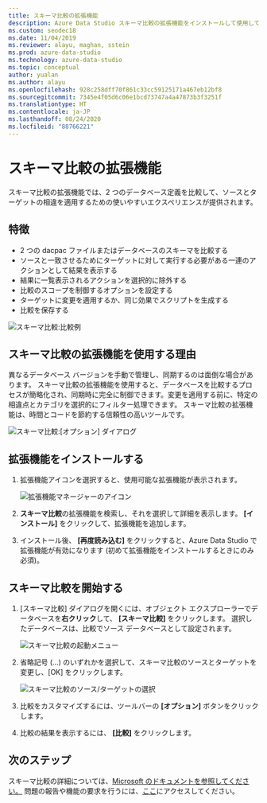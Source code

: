 ```yaml
---
title: スキーマ比較の拡張機能
description: Azure Data Studio スキーマ比較の拡張機能をインストールして使用して 2 つのデータベースを簡単に比較し、選択的に一方を他方に合わせて変更する方法について説明します。
ms.custom: seodec18
ms.date: 11/04/2019
ms.reviewer: alayu, maghan, sstein
ms.prod: azure-data-studio
ms.technology: azure-data-studio
ms.topic: conceptual
author: yualan
ms.author: alayu
ms.openlocfilehash: 928c258dff70f861c33cc59125171a467eb12bf8
ms.sourcegitcommit: 7345e4f05d6c06e1bcd73747a4a47873b3f3251f
ms.translationtype: HT
ms.contentlocale: ja-JP
ms.lasthandoff: 08/24/2020
ms.locfileid: "88766221"
---
```

# <a name="schema-compare-extension"></a>スキーマ比較の拡張機能
スキーマ比較の拡張機能では、2 つのデータベース定義を比較して、ソースとターゲットの相違を適用するための使いやすいエクスペリエンスが提供されます。


## <a name="features"></a>特徴

* 2 つの dacpac ファイルまたはデータベースのスキーマを比較する
* ソースと一致させるためにターゲットに対して実行する必要がある一連のアクションとして結果を表示する
* 結果に一覧表示されるアクションを選択的に除外する
* 比較のスコープを制御するオプションを設定する
* ターゲットに変更を適用するか、同じ効果でスクリプトを生成する
* 比較を保存する

![スキーマ比較:比較例](media/extensions/schema-compare-extension/schema-compare.png)


## <a name="why-would-i-use-the-schema-compare-extension"></a>スキーマ比較の拡張機能を使用する理由

異なるデータベース バージョンを手動で管理し、同期するのは面倒な場合があります。 スキーマ比較の拡張機能を使用すると、データベースを比較するプロセスが簡略化され、同期時に完全に制御できます。変更を適用する前に、特定の相違点とカテゴリを選択的にフィルター処理できます。 スキーマ比較の拡張機能は、時間とコードを節約する信頼性の高いツールです。

![スキーマ比較:[オプション] ダイアログ](media/extensions/schema-compare-extension/schema-compare-options.png)


## <a name="install-the-extension"></a>拡張機能をインストールする

1. 拡張機能アイコンを選択すると、使用可能な拡張機能が表示されます。

    ![拡張機能マネージャーのアイコン](media/extensions/extension-manager-icon.png)

2. **スキーマ比較**の拡張機能を検索し、それを選択して詳細を表示します。 **[インストール]** をクリックして、拡張機能を追加します。

3. インストール後、 **[再度読み込む]** をクリックすると、Azure Data Studio で拡張機能が有効になります (初めて拡張機能をインストールするときにのみ必須)。


## <a name="launch-a-schema-compare"></a>スキーマ比較を開始する

1. [スキーマ比較] ダイアログを開くには、オブジェクト エクスプローラーでデータベースを**右クリック**して、 **[スキーマ比較]** をクリックします。 選択したデータベースは、比較でソース データベースとして設定されます。

    ![スキーマ比較の起動メニュー](media/extensions/schema-compare-extension/schema-compare-launch.png)


2. 省略記号 (...) のいずれかを選択して、スキーマ比較のソースとターゲットを変更し、[OK] をクリックします。

    ![スキーマ比較のソース/ターゲットの選択](media/extensions/schema-compare-extension/schema-compare-select-source-target.png)

3. 比較をカスタマイズするには、ツールバーの **[オプション]** ボタンをクリックします。

4. 比較の結果を表示するには、 **[比較]** をクリックします。


## <a name="next-steps"></a>次のステップ

スキーマ比較の詳細については、[Microsoft のドキュメントを参照してください。](../ssdt/how-to-use-schema-compare-to-compare-different-database-definitions.md)
問題の報告や機能の要求を行うには、[ここ](https://github.com/microsoft/azuredatastudio/issues)にアクセスしてください。